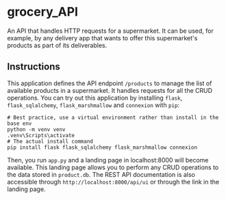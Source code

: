# grocery_API
 An API that handles HTTP requests for a supermarket. It can be used, for example, by any delivery app that wants to offer this supermarket's products as part of its deliverables.
## Instructions
This application defines the API endpoint `/products` to manage the list of available products in a supermarket. It handles requests for all the CRUD operations.
You can try out this application by installing `flask`, `flask_sqlalchemy`, `flask_marshmallow` and `connexion` with `pip`:
```
# Best practice, use a virtual environment rather than install in the base env
python -m venv venv
.venv\Scripts\activate
# The actual install command
pip install flask flask_sqlalchemy flask_marshmallow connexion
```
Then, you run `app.py` and a landing page in localhost:8000 will become available. This landing page allows you to perform any CRUD operations to the data stored in `product.db`.
The REST API documentation is also accessible through `http://localhost:8000/api/ui` or through the link in the landing page.
